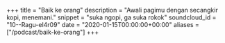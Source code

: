 +++ title = "Baik ke orang" 
description = "Awali pagimu dengan secangkir kopi, menemani." 
snippet = "suka ngopi, ga suka rokok" 
soundcloud_id = "10--Ragu-el4r09" 
date = "2020-01-15T00:00:00+00:00" 
aliases = ["/podcast/baik-ke-orang"] 
+++ 
